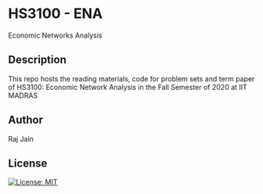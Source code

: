 # HS3100 - ENA
Economic Networks Analysis

## Description
This repo hosts the reading materials, code for problem sets and term paper of HS3100: Economic Network Analysis in the Fall Semester of 2020 at IIT MADRAS

## Author
Raj Jain

## License
[![License: MIT](https://img.shields.io/badge/License-MIT-yellow.svg)](https://opensource.org/licenses/MIT)

<meta name="google-site-verification" content="KUJO5KX5Oys8xauBUg3zfdYCbn40k8O-UTPdKo1Z4rg" />
